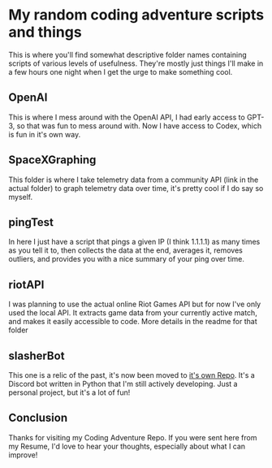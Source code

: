 # My random coding adventure scripts and things

This is where you'll find somewhat descriptive folder names containing scripts of various levels of usefulness. They're mostly just things I'll make in a few hours one night when I get the urge to make something cool.

## OpenAI

This is where I mess around with the OpenAI API, I had early access to GPT-3, so that was fun to mess around with. Now I have access to Codex, which is fun in it's own way.

## SpaceXGraphing

This folder is where I take telemetry data from a community API (link in the actual folder) to graph telemetry data over time, it's pretty cool if I do say so myself.

## pingTest

In here I just have a script that pings a given IP (I think 1.1.1.1) as many times as you tell it to, then collects the data at the end, averages it, removes outliers, and provides you with a nice summary of your ping over time.

## riotAPI

I was planning to use the actual online Riot Games API but for now I've only used the local API. It extracts game data from your currently active match, and makes it easily accessible to code.
More details in the readme for that folder

## slasherBot

This one is a relic of the past, it's now been moved to [it's own Repo](https://github.com/BenjamooseCalto/SlasherBot). It's a Discord bot written in Python that I'm still actively developing. Just a personal project, but it's a lot of fun!

## Conclusion

Thanks for visiting my Coding Adventure Repo. If you were sent here from my Resume, I'd love to hear your thoughts, especially about what I can improve!
